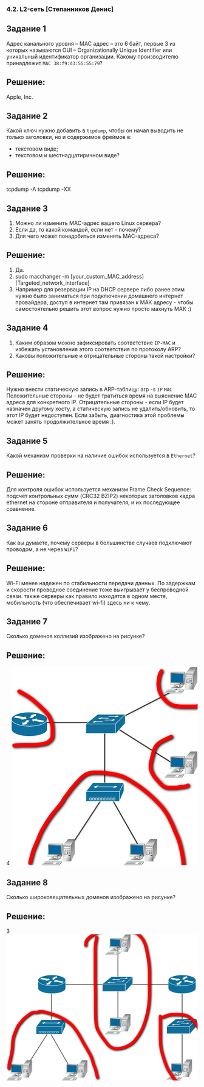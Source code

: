 ### 4.2. L2-сеть [Степанников Денис]
## Задание 1
Адрес канального уровня – MAC адрес – это 6 байт, первые 3 из которых называются OUI – Organizationally Unique Identifier или уникальный идентификатор организации.
Какому производителю принадлежит `MAC 38:f9:d3:55:55:79`?

## Решение:
Apple, Inc.


## Задание 2
Какой ключ нужно добавить в `tcpdump`, чтобы он начал выводить не только заголовки, но и содержимое фреймов  в:

 - текстовом виде;
 - текстовом и шестнадцатиричном виде?

## Решение:
tcpdump -A
tcpdump -XX


## Задание 3
1. Можно ли изменить MAC-адрес вашего Linux сервера?
2. Если да, то какой командой, если нет - почему?
3. Для чего может понадобиться изменять MAC-адреса?

## Решение:
1. Да.
2. sudo macchanger -m [your_custom_MAC_address] [Targeted_network_interface]
3. Например для резервации IP на DHCP сервере либо ранее этим нужно было заниматься при подключении домашнего интернет провайдера, доступ в интернет там привязан к МАК адресу - чтобы самостоятельно решить этот вопрос нужно просто махнуть МАК :)

## Задание 4
1. Каким образом можно зафиксировать соответствие `IP-MAC` и избежать установления этого соответствия по протоколу ARP?
2. Каковы положительные и отрицательные стороны такой настройки?

## Решение:
Нужно внести статическую запись в ARP-таблицу: arp -s ```IP``` ```MAC```
Положительные стороны - не будет тратиться время на выяснение MAC адреса для конкретного IP.
Отрицательные стороны - если IP будет назначен другому хосту, а статическую запись не удалить/обновить, то этот IP будет недоступен. Если забыть, диагностика этой проблемы может занять продолжительное время :).


## Задание 5
Какой механизм проверки на наличие ошибок используется в `Ethernet`?

## Решение:
Для контроля ошибок используется механизм Frame Check Sequence: подсчет контрольных сумм (CRC32 BZIP2) некоторых заголовков кадра ethernet на стороне отправителя и получателя, и их последующее сравнение.

## Задание 6
Как вы думаете, почему серверы в большинстве случаев подключают проводом, а не через `WiFi`?

## Решение:
Wi-Fi менее надежен по стабильности передачи данных. По задержкам и скорости проводное соединение тоже выигрывает у беспроводной связи. также серверы как правило находятся в одном месте, мобильность (что обеспечивает wi-fi) здесь ни к чему.

## Задание 7
Сколько доменов коллизий изображено на рисунке?

## Решение:
4
![4.2. Task #7](screenshots/4.2-7.png)

## Задание 8
Сколько широковещательных доменов изображено на рисунке?

## Решение:
3
![4.2. Task #8](screenshots/4.2-8.png)